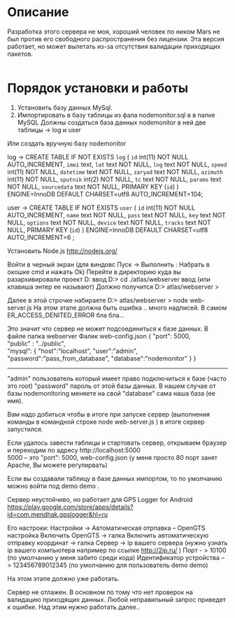 # Описание
Разработка этого сервера не моя, хороший человек по ником Mars не был против его свободного распространения без лицензии.
Эта версия работает, но может вылетать из-за отсутствия валидации приходящих пакетов. 

<img src="https://lh4.googleusercontent.com/-VGSeqHLH1pA/U61bmLLtodI/AAAAAAAAyXY/4VxkTXrWsws/w1152-h597-no/11111111.jpg" alt=""> 

# Порядок установки и работы

1. Установить базу данных MySql. 
2. Импортировать в базу таблицы из фала nodemonitor.sql в в папке MySQL Должны создаться база данных nodemonitor в ней две таблицы -> log  и user

Или создать вручную базу nodemonitor

log ->
CREATE TABLE IF NOT EXISTS `log` (
  `id` int(11) NOT NULL AUTO_INCREMENT,
  `imei` text,
  `lat` text NOT NULL,
  `lng` text NOT NULL,
  `speed` int(11) NOT NULL,
  `datetime` text NOT NULL,
  `zaryad` text NOT NULL,
  `azimuth` int(11) NOT NULL,
  `sputnik` int(2) NOT NULL,
  `tc` text NOT NULL,
  `params` text NOT NULL,
  `sourcedata` text NOT NULL,
  PRIMARY KEY (`id`)
) ENGINE=InnoDB  DEFAULT CHARSET=utf8 AUTO_INCREMENT=104;

user ->
CREATE TABLE IF NOT EXISTS `user` (
  `id` int(11) NOT NULL AUTO_INCREMENT,
  `name` text NOT NULL,
  `pass` text NOT NULL,
  `key` text NOT NULL,
  `options` text NOT NULL,
  `device` text NOT NULL,
  `tracks` text NOT NULL,
  PRIMARY KEY (`id`)
) ENGINE=InnoDB  DEFAULT CHARSET=utf8 AUTO_INCREMENT=6 ;

Установить Node.js   http://nodejs.org/

Войти в черный экран (для виндовс Пуск -> Выполнить  : Набрать в окошке cmd и нажать Ok)
Перейти в директорию куда вы разархивировали проект   D: ввод 
D:\>  cd ./atlas/webserver   ввод (или клавиша энтер ее называют)
Должно получится 
D:\> atlas/webserver >   

Далее в этой строчке набираете  D:\> atlas/webserver >   node web-server.js
На этом этапе должна быть ошибка .. много надписей. В самом ER_ACCESS_DENITED_ERROR  бла бла… 

Это значит что сервер не может подсоединиться к базе данных. В файле папка webserver Фалик web-config.json 
{
	"port": 5000,   
	"public" : "../public",  
	"mysql": {
		"host":"localhost",
		"user":"admin",	 
		"password":"pass_from_database",
		"database":"nodemonitor"
	}
}
__________________________
"admin"  пользователь который имеет право подключиться к базе (часто это root)
"password"  пароль от этой базы данных. В нашем случае от базы nodemonitoring  меняете на свой
"database"  сама наша база (ее имя).

Вам надо добиться чтобы в итоге при запуске сервер (выполнения команды в командной строке node web-server.js )  в итоге сервер запустился. 


Если удалось завести таблицы и стартовать сервер, открываем браузер и переходим по адресу
http://localhost:5000  
5000 – это  "port": 5000,   web-config.json (у меня просто 80 порт занят Apache, Вы можете регулирвать)

Если вы создавали таблицу в базе данных импортом, то по умолчанию можно войти под 
demo
demo
.

Сервер неустойчиво, но работает для GPS Logger for Android 
https://play.google.com/store/apps/details?id=com.mendhak.gpslogger&hl=ru


Его настроки:
Настройки -> Автоматическая отрпавка – OpenGTS настройка
Включить OpenGTS  -> галка
Включить автоматическую отправку координат -> галка
Сервер -> ip вашего сервера (нужно узнать ip вашего компьютера например по ссылке http://2ip.ru/ )
Порт  - > 10100 (по умолчанию у меня забито среди кода)
Идентификатор устройства – > 123456789012345  (по умолчанию для пользователь demo demo)

На этом этапе должно уже работать. 

Сервер не отлажен. В основном по тому что нет проверок на валидацию приходящих данных. Любой неправильный запрос приведет к ошибке. Над этим нужно работать далее..
